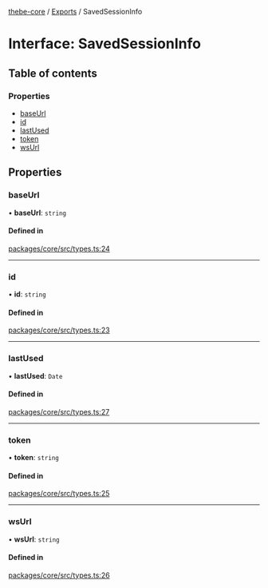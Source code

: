 [thebe-core](../README.md) / [Exports](../modules.md) / SavedSessionInfo

# Interface: SavedSessionInfo

## Table of contents

### Properties

- [baseUrl](SavedSessionInfo.md#baseurl)
- [id](SavedSessionInfo.md#id)
- [lastUsed](SavedSessionInfo.md#lastused)
- [token](SavedSessionInfo.md#token)
- [wsUrl](SavedSessionInfo.md#wsurl)

## Properties

### baseUrl

• **baseUrl**: `string`

#### Defined in

[packages/core/src/types.ts:24](https://github.com/executablebooks/thebe/blob/280bb7d/packages/core/src/types.ts#L24)

___

### id

• **id**: `string`

#### Defined in

[packages/core/src/types.ts:23](https://github.com/executablebooks/thebe/blob/280bb7d/packages/core/src/types.ts#L23)

___

### lastUsed

• **lastUsed**: `Date`

#### Defined in

[packages/core/src/types.ts:27](https://github.com/executablebooks/thebe/blob/280bb7d/packages/core/src/types.ts#L27)

___

### token

• **token**: `string`

#### Defined in

[packages/core/src/types.ts:25](https://github.com/executablebooks/thebe/blob/280bb7d/packages/core/src/types.ts#L25)

___

### wsUrl

• **wsUrl**: `string`

#### Defined in

[packages/core/src/types.ts:26](https://github.com/executablebooks/thebe/blob/280bb7d/packages/core/src/types.ts#L26)
